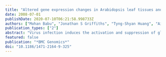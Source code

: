 ```yaml
---
title: "Altered gene expression changes in Arabidopsis leaf tissues and protoplasts in response to Plum pox virus infection."
date: 2008-07-01
publishDate: 2020-07-10T06:21:58.998733Z
authors: ["Mohan Babu", "Jonathan S Griffiths", "Tyng-Shyan Huang", "Aiming Wang"]
publication_types: ["2"]
abstract: "Virus infection induces the activation and suppression of global gene expression in the host. Profiling gene expression changes in the host may provide insights into the molecular mechanisms that underlie host physiological and phenotypic responses to virus infection. In this study, the Arabidopsis Affymetrix ATH1 array was used to assess global gene expression changes in Arabidopsis thaliana plants infected with Plum pox virus (PPV). To identify early genes in response to PPV infection, an Arabidopsis synchronized single-cell transformation system was developed. Arabidopsis protoplasts were transfected with a PPV infectious clone and global gene expression changes in the transfected protoplasts were profiled."
featured: false
publication: "*BMC Genomics*"
doi: "10.1186/1471-2164-9-325"
---
```


